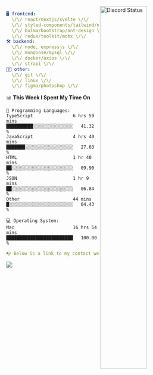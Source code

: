 
<a href="https://discord.com/users/279302975371870218" target="_blank">
    <img width="50%" align="right" alt="Discord Status" src="https://lanyard.cnrad.dev/api/279302975371870218?bg=161B22&borderRadius=5px%205px%200%200&hideTimestamp=true&idleMessage=Just%20chillin%27%20at%20the%20moment&animated=true">
</a>

```yaml
🖥️ frontend: 
  \/\/ react/nextjs/svelte \/\/
  \/\/ styled-components/tailwind/mui/
  \/\/ bulma/bootstrap/ant-design \/\/
  \/\/ redux/toolkit/mobx \/\/
🛠 backend: 
  \/\/ node, expressjs \/\/
  \/\/ mongoose/mysql \/\/
  \/\/ docker/axios \/\/
  \/\/ strapi \/\/
👨‍💻 other: 
  \/\/ git \/\/ 
  \/\/ linux \/\/
  \/\/ figma/photoshop \/\/
```
<!--START_SECTION:waka-->
📊 **This Week I Spent My Time On** 

```text
💬 Programming Languages: 
TypeScript               6 hrs 59 mins       ██████████░░░░░░░░░░░░░░░   41.32 % 
JavaScript               4 hrs 40 mins       ███████░░░░░░░░░░░░░░░░░░   27.63 % 
HTML                     1 hr 40 mins        ██░░░░░░░░░░░░░░░░░░░░░░░   09.90 % 
JSON                     1 hr 9 mins         ██░░░░░░░░░░░░░░░░░░░░░░░   06.84 % 
Other                    44 mins             █░░░░░░░░░░░░░░░░░░░░░░░░   04.43 % 

💻 Operating System: 
Mac                      16 hrs 54 mins      █████████████████████████   100.00 % 
```


<!--END_SECTION:waka-->
```yaml
📭 Below is a link to my contact website 
```
<a href="https://mxns.xyz" target="_black"> <img src="https://img.shields.io/badge/website-161B22?style=for-the-badge&logo=About.me&logoColor=white"></img> <a/>
